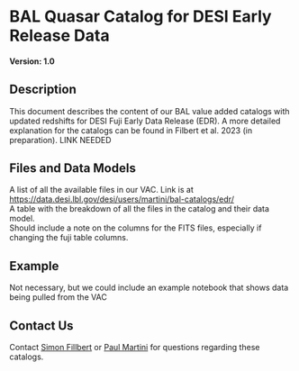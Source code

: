BAL Quasar Catalog for DESI Early Release Data
==============================================

#### Version: 1.0 

Description
-----------
This document describes the content of our BAL value added catalogs with updated redshifts for DESI Fuji Early Data Release (EDR).
A more detailed explanation for the catalogs can be found in Filbert et al. 2023 (in preparation). LINK NEEDED

Files and Data Models
---------------------
A list of all the available files in our VAC. Link is at https://data.desi.lbl.gov/desi/users/martini/bal-catalogs/edr/  
A table with the breakdown of all the files in the catalog and their data model.  
Should include a note on the columns for the FITS files, especially if changing the fuji table columns.  

Example
--------
Not necessary, but we could include an example notebook that shows data being pulled from the VAC

Contact Us
----------
Contact [Simon Fillbert](filbert.6@buckeyemail.osu.edu) or [Paul Martini](martini.10@osu.edu) for questions regarding these catalogs.

